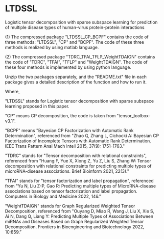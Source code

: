 # LTDSSL
Logistic tensor decomposition with sparse subspace learning for prediction of multiple disease types of human-virus protein-protein interactions

(1) The compressed package "LTDSSL_CP_BCPF" contains the code of three methods: "LTDSSL", "CP" and "BCPF". The code of these three methods is realized by using matlab language.

(2) The compressed package "TDRC_TFAI_TFLP_WeightTDAIGN" contains the code of "TDRC", "TFAI", "TFLP" and "WeightTDAIGN". The code of these four methods is implemented by using python language.

Unzip the two packages separately, and the "README.txt" file in each package gives a detailed description of the function and how to run it.

Where,

"LTDSSL" stands for Logistic tensor decomposition with sparse subspace learning proposed in this paper.

"CP" means CP decomposition, the code is taken from "tensor_toolbox-v3.1".

"BCPF" means "Bayesian CP Factorization with Automatic Rank Determination", referenced from "Zhao Q, Zhang L, Cichocki A: Bayesian CP Factorization of Incomplete Tensors with Automatic Rank Determination. IEEE Trans Pattern Anal Mach Intell 2015, 37(9): 1751-1763."

"TDRC" stands for "Tensor decomposition with relational constraints", referenced from "Huang F, Yue X, Xiong Z, Yu Z, Liu S, Zhang W: Tensor decomposition with relational constraints for predicting multiple types of microRNA-disease associations. Brief Bioinform 2021, 22(3)."

"TFAI" stands for "tensor factorization and label propagation", referenced from "Yu N, Liu Z-P, Gao R: Predicting multiple types of MicroRNA-disease associations based on tensor factorization and label propagation. Computers in Biology and Medicine 2022, 146."

"WeightTDAIGN" stands for Graph Regularized Weighted Tensor Decomposition, referenced from "Ouyang D, Miao R, Wang J, Liu X, Xie S, Ai N, Dang Q, Liang Y: Predicting Multiple Types of Associations Between miRNAs and Diseases Based on Graph Regularized Weighted Tensor Decomposition. Frontiers in Bioengineering and Biotechnology 2022, 10:859.”
